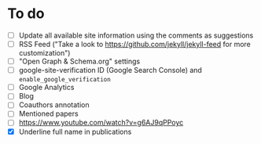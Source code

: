 # To do

- [ ] Update all available site information using the comments as suggestions
- [ ] RSS Feed ("Take a look to https://github.com/jekyll/jekyll-feed for more customization")
- [ ] "Open Graph & Schema.org" settings
- [ ] google-site-verification ID (Google Search Console) and `enable_google_verification`
- [ ] Google Analytics
- [ ] Blog
- [ ] Coauthors annotation
- [ ] Mentioned papers
- [ ] https://www.youtube.com/watch?v=g6AJ9qPPoyc
- [x] Underline full name in publications
